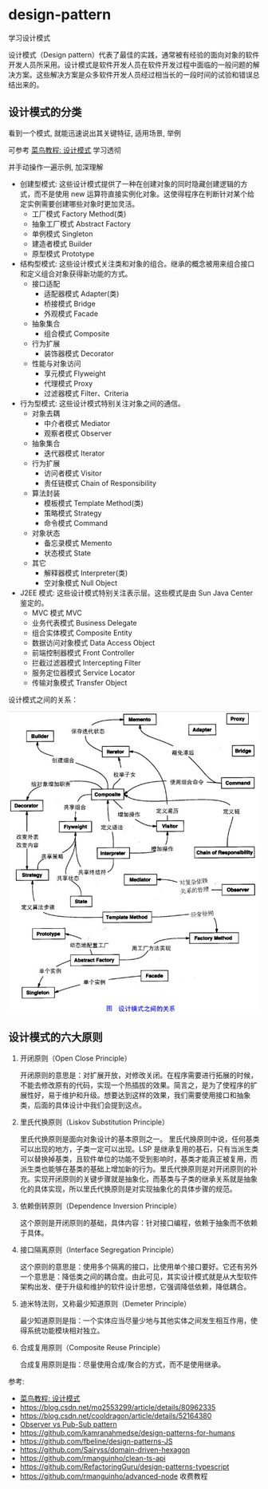 # design-pattern

学习设计模式

设计模式（Design pattern）代表了最佳的实践，通常被有经验的面向对象的软件开发人员所采用。设计模式是软件开发人员在软件开发过程中面临的一般问题的解决方案。这些解决方案是众多软件开发人员经过相当长的一段时间的试验和错误总结出来的。

## 设计模式的分类

看到一个模式, 就能迅速说出其关键特征, 适用场景, 举例

可参考 [菜鸟教程: 设计模式](https://www.runoob.com/design-pattern/design-pattern-tutorial.html) 学习透彻

并手动操作一遍示例, 加深理解

- 创建型模式: 这些设计模式提供了一种在创建对象的同时隐藏创建逻辑的方式，而不是使用 new 运算符直接实例化对象。这使得程序在判断针对某个给定实例需要创建哪些对象时更加灵活。
  - 工厂模式 Factory Method(类)
  - 抽象工厂模式 Abstract Factory
  - 单例模式 Singleton
  - 建造者模式 Builder
  - 原型模式 Prototype
- 结构型模式: 这些设计模式关注类和对象的组合。继承的概念被用来组合接口和定义组合对象获得新功能的方式。
  - 接口适配
    - 适配器模式 Adapter(类)
    - 桥接模式 Bridge
    - 外观模式 Facade
  - 抽象集合
    - 组合模式 Composite
  - 行为扩展
    - 装饰器模式 Decorator
  - 性能与对象访问
    - 享元模式 Flyweight
    - 代理模式 Proxy
    - 过滤器模式 Filter、Criteria
- 行为型模式: 这些设计模式特别关注对象之间的通信。
  - 对象去耦
    - 中介者模式 Mediator
    - 观察者模式 Observer
  - 抽象集合
    - 迭代器模式 Iterator
  - 行为扩展
    - 访问者模式 Visitor
    - 责任链模式 Chain of Responsibility
  - 算法封装
    - 模板模式 Template Method(类)
    - 策略模式 Strategy
    - 命令模式 Command
  - 对象状态
    - 备忘录模式 Memento
    - 状态模式 State
  - 其它
    - 解释器模式 Interpreter(类)
    - 空对象模式 Null Object
- J2EE 模式: 这些设计模式特别关注表示层。这些模式是由 Sun Java Center 鉴定的。
  - MVC 模式 MVC
  - 业务代表模式 Business Delegate
  - 组合实体模式 Composite Entity
  - 数据访问对象模式 Data Access Object
  - 前端控制器模式 Front Controller
  - 拦截过滤器模式 Intercepting Filter
  - 服务定位器模式 Service Locator
  - 传输对象模式 Transfer Object

设计模式之间的关系：

![the-relationship-between-design-patterns](./docs/img/the-relationship-between-design-patterns.jpg)

## 设计模式的六大原则

1. 开闭原则（Open Close Principle）

    开闭原则的意思是：对扩展开放，对修改关闭。在程序需要进行拓展的时候，不能去修改原有的代码，实现一个热插拔的效果。简言之，是为了使程序的扩展性好，易于维护和升级。想要达到这样的效果，我们需要使用接口和抽象类，后面的具体设计中我们会提到这点。

2. 里氏代换原则（Liskov Substitution Principle）

    里氏代换原则是面向对象设计的基本原则之一。 里氏代换原则中说，任何基类可以出现的地方，子类一定可以出现。LSP 是继承复用的基石，只有当派生类可以替换掉基类，且软件单位的功能不受到影响时，基类才能真正被复用，而派生类也能够在基类的基础上增加新的行为。里氏代换原则是对开闭原则的补充。实现开闭原则的关键步骤就是抽象化，而基类与子类的继承关系就是抽象化的具体实现，所以里氏代换原则是对实现抽象化的具体步骤的规范。

3. 依赖倒转原则（Dependence Inversion Principle）

    这个原则是开闭原则的基础，具体内容：针对接口编程，依赖于抽象而不依赖于具体。

4. 接口隔离原则（Interface Segregation Principle）

    这个原则的意思是：使用多个隔离的接口，比使用单个接口要好。它还有另外一个意思是：降低类之间的耦合度。由此可见，其实设计模式就是从大型软件架构出发、便于升级和维护的软件设计思想，它强调降低依赖，降低耦合。

5. 迪米特法则，又称最少知道原则（Demeter Principle）

    最少知道原则是指：一个实体应当尽量少地与其他实体之间发生相互作用，使得系统功能模块相对独立。

6. 合成复用原则（Composite Reuse Principle）

    合成复用原则是指：尽量使用合成/聚合的方式，而不是使用继承。

参考:

- [菜鸟教程: 设计模式](https://www.runoob.com/design-pattern/design-pattern-tutorial.html)
- https://blog.csdn.net/mq2553299/article/details/80962335
- https://blog.csdn.net/cooldragon/article/details/52164380
- [Observer vs Pub-Sub pattern](https://hackernoon.com/observer-vs-pub-sub-pattern-50d3b27f838c)
- https://github.com/kamranahmedse/design-patterns-for-humans
- https://github.com/fbeline/design-patterns-JS
- https://github.com/Sairyss/domain-driven-hexagon
- https://github.com/rmanguinho/clean-ts-api
- https://github.com/RefactoringGuru/design-patterns-typescript
- https://github.com/rmanguinho/advanced-node 收费教程

